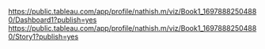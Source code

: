 https://public.tableau.com/app/profile/nathish.m/viz/Book1_16978882504880/Dashboard1?publish=yes
https://public.tableau.com/app/profile/nathish.m/viz/Book1_16978882504880/Story1?publish=yes

